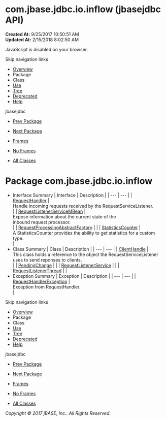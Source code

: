 # com.jbase.jdbc.io.inflow (jbasejdbc   API)

**Created At:** 9/25/2017 10:50:51 AM  
**Updated At:** 2/15/2018 8:02:50 AM  

<!--<br>    try {<br>        if (location.href.indexOf('is-external=true') == -1) {<br>            parent.document.title="com.jbase.jdbc.io.inflow (jbasejdbc   API)";<br>        }<br>    }<br>    catch(err) {<br>    }<br>//-->
JavaScript is disabled on your browser.

Skip navigation links

- [Overview](../../../../../overview-summary.html)
- Package
- Class
- [Use](/39238-inflow/com_jbase_jdbc_io_inflow_package-use)
- [Tree](/39238-inflow/com_jbase_jdbc_io_inflow_package-tree)
- [Deprecated](../../../../../deprecated-list.html)
- [Help](../../../../../help-doc.html)


jbasejdbc <br>

- [Prev Package](/39236-exception/com_jbase_jdbc_io_exception_package-summary)
- [Next Package](/39240-protocol/com_jbase_jdbc_protocol_package-summary)


- [Frames](../../../../../index.html?com/jbase/jdbc/io/inflow//39238-inflow/com_jbase_jdbc_io_inflow_package-summary)
- [No Frames](/39238-inflow/com_jbase_jdbc_io_inflow_package-summary)


- [All Classes](../../../../../allclasses-noframe.html)


<!--<br>  allClassesLink = document.getElementById("allclasses\_navbar\_top");<br>  if(window==top) {<br>    allClassesLink.style.display = "block";<br>  }<br>  else {<br>    allClassesLink.style.display = "none";<br>  }<br>  //-->

# Package com.jbase.jdbc.io.inflow

- Interface Summary | Interface | Description |
| --- | --- |
| [RequestHandler](/39238-inflow/com_jbase_jdbc_io_inflow_RequestHandler "interface in com.jbase.jdbc.io.inflow") | <br>Handle incoming requests received by the RequestServiceListener.<br> |
| [RequestListenerServiceMBean](/39238-inflow/com_jbase_jdbc_io_inflow_RequestListenerServiceMBean "interface in com.jbase.jdbc.io.inflow") | <br>Expose information about the current state of the<br> inbound request processor.<br> |
| [RequestProcessingAbstractFactory](/39238-inflow/com_jbase_jdbc_io_inflow_requestprocessingabstractfactory "interface in com.jbase.jdbc.io.inflow") |   |
| [StatisticsCounter](/39238-inflow/com_jbase_jdbc_io_inflow_statisticscounter "interface in com.jbase.jdbc.io.inflow") | <br>A StatisticsCounter provides the ability to get statistics for a custom type.<br> |
- Class Summary | Class | Description |
| --- | --- |
| [ClientHandle](/39238-inflow/com_jbase_jdbc_io_inflow_ClientHandle "class in com.jbase.jdbc.io.inflow") | <br>This class holds a reference to the object the RequestServiceListener<br> uses to send reponses to clients.<br> |
| [PendingChange](/39238-inflow/com_jbase_jdbc_io_inflow_PendingChange "class in com.jbase.jdbc.io.inflow") |   |
| [RequestListenerService](/39238-inflow/com_jbase_jdbc_io_inflow_RequestListenerService "class in com.jbase.jdbc.io.inflow") |   |
| [RequestListenerThread](/39238-inflow/com_jbase_jdbc_io_inflow_requestlistenerthread "class in com.jbase.jdbc.io.inflow") |   |
- Exception Summary | Exception | Description |
| --- | --- |
| [RequestHandlerException](/39238-inflow/com_jbase_jdbc_io_inflow_RequestHandlerException "class in com.jbase.jdbc.io.inflow") | <br>Exception from RequestHandler.<br> |

Skip navigation links

- [Overview](../../../../../overview-summary.html)
- Package
- Class
- [Use](/39238-inflow/com_jbase_jdbc_io_inflow_package-use)
- [Tree](/39238-inflow/com_jbase_jdbc_io_inflow_package-tree)
- [Deprecated](../../../../../deprecated-list.html)
- [Help](../../../../../help-doc.html)


jbasejdbc <br>

- [Prev Package](/39236-exception/com_jbase_jdbc_io_exception_package-summary)
- [Next Package](/39240-protocol/com_jbase_jdbc_protocol_package-summary)


- [Frames](../../../../../index.html?com/jbase/jdbc/io/inflow//39238-inflow/com_jbase_jdbc_io_inflow_package-summary)
- [No Frames](/39238-inflow/com_jbase_jdbc_io_inflow_package-summary)


- [All Classes](../../../../../allclasses-noframe.html)


<!--<br>  allClassesLink = document.getElementById("allclasses\_navbar\_bottom");<br>  if(window==top) {<br>    allClassesLink.style.display = "block";<br>  }<br>  else {<br>    allClassesLink.style.display = "none";<br>  }<br>  //-->

*Copyright © 2017 jBASE, Inc.. All Rights Reserved.*
